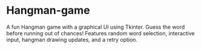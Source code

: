 # Hangman-game
A fun Hangman game with a graphical UI using Tkinter. Guess the word before running out of chances! Features random word selection, interactive input, hangman drawing updates, and a retry option.
